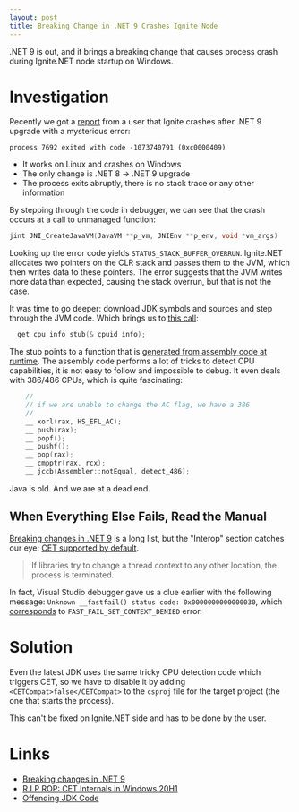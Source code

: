 ```yaml
---
layout: post
title: Breaking Change in .NET 9 Crashes Ignite Node
---
```


.NET 9 is out, and it brings a breaking change that causes process crash during Ignite.NET node startup on Windows.

# Investigation

Recently we got a [report](https://lists.apache.org/thread/4080xyvyqljqq0oczj6cf0fskmqjpdzq) from a user that 
Ignite crashes after .NET 9 upgrade with a mysterious error:

```
process 7692 exited with code -1073740791 (0xc0000409)
```

* It works on Linux and crashes on Windows
* The only change is .NET 8 -> .NET 9 upgrade
* The process exits abruptly, there is no stack trace or any other information

By stepping through the code in debugger, we can see that the crash occurs at a call to unmanaged function:
```c++
jint JNI_CreateJavaVM(JavaVM **p_vm, JNIEnv **p_env, void *vm_args)
```

Looking up the error code yields `STATUS_STACK_BUFFER_OVERRUN`. Ignite.NET allocates two pointers on the CLR stack and passes them to the JVM, which then writes data to these pointers. 
The error suggests that the JVM writes more data than expected, causing the stack overrun, but that is not the case.

It was time to go deeper: download JDK symbols and sources and step through the JVM code. 
Which brings us to [this call](https://github.com/microsoft/openjdk-jdk11u/blob/release/jdk-11.0.25_9/src/hotspot/cpu/x86/vm_version_x86.cpp#L618):
```c++
  get_cpu_info_stub(&_cpuid_info);
```

The stub points to a function that is [generated from assembly code at runtime](https://github.com/microsoft/openjdk-jdk11u/blob/release/jdk-11.0.25_9/src/hotspot/cpu/x86/vm_version_x86.cpp#L65). 
The assembly code performs a lot of tricks to detect CPU capabilities, it is not easy to follow and impossible to debug. It even deals with 386/486 CPUs, which is quite fascinating:

```c++
    //
    // if we are unable to change the AC flag, we have a 386
    //
    __ xorl(rax, HS_EFL_AC);
    __ push(rax);
    __ popf();
    __ pushf();
    __ pop(rax);
    __ cmpptr(rax, rcx);
    __ jccb(Assembler::notEqual, detect_486);
```

Java is old. And we are at a dead end.

## When Everything Else Fails, Read the Manual

[Breaking changes in .NET 9](https://learn.microsoft.com/en-us/dotnet/core/compatibility/9.0) is a long list, but the "Interop" section catches our eye:
[CET supported by default](https://learn.microsoft.com/en-us/dotnet/core/compatibility/interop/9.0/cet-support).

> If libraries try to change a thread context to any other location, the process is terminated.

In fact, Visual Studio debugger gave us a clue earlier with the following message: `Unknown __fastfail() status code: 0x0000000000000030`, 
which [corresponds](https://www.softwareverify.com/blog/fail-fast-codes/) to `FAST_FAIL_SET_CONTEXT_DENIED` error.

# Solution

Even the latest JDK uses the same tricky CPU detection code which triggers CET, 
so we have to disable it by adding `<CETCompat>false</CETCompat>` to the `csproj` file for the target project (the one that starts the process).

This can't be fixed on Ignite.NET side and has to be done by the user.

# Links

* [Breaking changes in .NET 9](https://learn.microsoft.com/en-us/dotnet/core/compatibility/9.0)
* [R.I.P ROP: CET Internals in Windows 20H1](https://windows-internals.com/cet-on-windows/)
* [Offending JDK Code](https://github.com/microsoft/openjdk-jdk11u/blob/release/jdk-11.0.25_9/src/hotspot/cpu/x86/vm_version_x86.cpp#L618)
